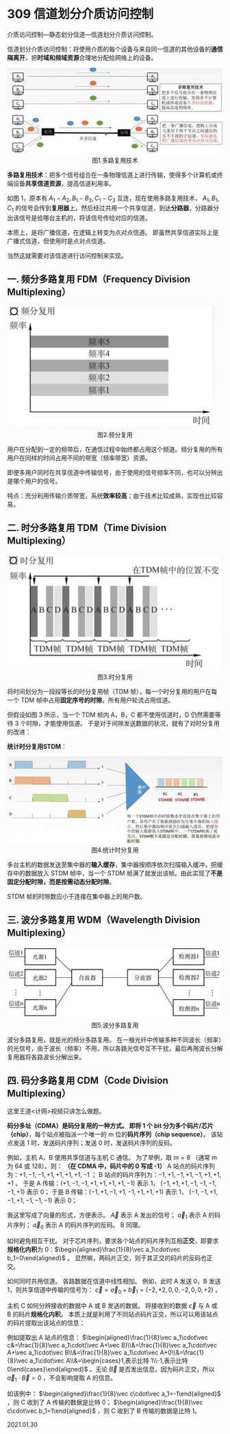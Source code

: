 # 309 信道划分介质访问控制

介质访问控制—静态划分信道—信道划分介质访问控制。

信道划分介质访问控制：将使用介质的每个设备与来自同一信道的其他设备的**通信隔离开**，把**时域和频域资源**合理地分配给网络上的设备。

<img src="计网309-1.png" alt="计网309-1" style="zoom:67%;" />

<center>图1.多路复用技术</center>

**多路复用技术**：把多个信号组合在一条物理信道上进行传输，使得多个计算机或终端设备**共享信道资源**，提高信道利用率。

如图 1，原本有 $A_1-A_2,B_1-B_2,C_1-C_3$ 互连，现在使用多路复用技术， $A_1,B_1,C_1$ 的信号会传到**复用器**上，然后经过共用一个共享信道，到达**分路器**，分路器分出该信号是给哪台主机的，将该信号传给对应的信道。

本质上，是将广播信道，在逻辑上转变为点对点信道。
即虽然共享信道实际上是广播式信道，但使用时是点对点信道。

当然这就需要对该信道进行访问控制来实现。

## 一. 频分多路复用 FDM（Frequency Division Multiplexing）



<img src="计网309-2.png" alt="计网309-2" style="zoom:67%;" />

<center>图2.频分复用</center>

用户在分配到一定的频带后，在通信过程中始终都占用这个频道。频分复用的所有用户在同样的时间占用不同的带宽（频率带宽）资源。

即便多用户同时在共享信道中传输信号，由于使用的信号频率不同，也可以分辨出是哪个用户的信号。

特点：充分利用传输介质带宽，系统**效率较高**；由于技术比较成熟，实现也比较容易。

## 二. 时分多路复用 TDM（Time Division Multiplexing）

<img src="计网309-3.png" alt="计网309-3" style="zoom:67%;" />

<center>图3.时分复用</center>

将时间划分为一段段等长的时分复用帧（TDM 帧），每一个时分复用的用户在每一个 TDM 帧中占用**固定序号的时隙**，所有用户轮流占用信道。

但假设如图 3 所示，当一个 TDM 帧内 A，B，C 都不使用信道时，D 仍然需要等待 3 个时隙，才能使用信道。
于是对于间隙发送数据的状况，就有了对时分复用的改进：

**统计时分复用STDM**：

<img src="计网309-4.png" alt="计网309-4" style="zoom:67%;" />

<center>图4.统计时分复用</center>

多台主机的数据发送至集中器的**输入缓存**，集中器按顺序依次扫描输入缓冲，把缓存中的数据放入 STDM 帧中，当一个 STDM 帧满了就发出该帧。由此实现了**不是固定分配时隙，而是按需动态分配时隙**。

STDM 帧的时隙数应小于连接在集中器上的用户数。

## 三. 波分多路复用 WDM（Wavelength Division Multiplexing）

<img src="计网309-5.png" alt="计网309-5" style="zoom:67%;" />

<center>图5.波分多路复用</center>

波分多路复用，就是光的频分多路复用。
在一根光纤中传输多种不同波长（频率）的光信号，由于波长（频率）不用，所以各路光信号互不干扰，最后再用波长分解复用器将各路波长分解出来。

## 四. 码分多路复用 CDM（Code Division Multiplexing）

这里王道<计网>视频只讲怎么做题。

**码分多址（CDMA）**是码分复用的一种方式。
即将 1 个 bit 分为多个**码片/芯片（chip）**，每个站点被指派一个唯一的 m 位的**码片序列（chip sequence）**。
该站点发送 1 时，发送码片序列；发送 0 时，发送码片序列的反码。

例如，主机 A，B 使用共享信道与主机 C 通信。
为了举例，取 $m = 8$ （通常 m 为 64 或 128）。则：
**（在 CDMA 中，码片中的 0 写成 -1）**
A 站点的码片序列为：$+1,-1,-1,+1,+1,+1,+1,-1$ ；
B 站点的码片序列为：$-1,+1,-1,+1,-1,+1,+1,+1$ 。
于是 A 传输：$(+1,-1,-1,+1,+1,+1,+1,-1)$ 表示 1， $(-1,+1,+1,-1,-1,-1,-1,+1)$ 表示 0；
于是 B 传输：$(-1,+1,-1,+1,-1,+1,+1,+1)$ 表示 1， $(-1,-1,+1,-1,+1,-1,-1,-1)$ 表示 0；

我这里写成了向量的形式，方便表示。
 $\vec A$ 表示 A 发出的信号； $\vec a_1$ 表示 A 的码片序列； $\vec a_0$ 表示 A 的码片序列的反码。
B 同理。

如何避免相互干扰。
对于芯片序列，要求各个站点的码片序列互相**正交**，即要求**规格化内积**为 0：$\begin{aligned}\frac{1}{8}\vec a_1\cdot\vec b_1=0\end{aligned}$ 。
显然嘛，两码片正交，则于其正交的码片的反码也正交。

如何同时共用信道。
各路数据在信道中线性相加。
例如，此时 A 发送 0，B 发送 1，则共享信道中传输的信号为： $\vec c =\vec a_0+\vec b_1=(-2,+2,0,0,-2,0,0,+2)$ 。

主机 C 如何分辨接收的数据中 A 或 B 发送的数据。
将接收到的数据 $\vec c$ 与 A 或 B 的码片**规格化内积**。
本质上就是利用了不同站点码片正交，所以可以用该站点的码片提取出该站点的信息：

例如提取出 A 站点的信息： $\begin{aligned}\frac{1}{8}\vec a_1\cdot\vec c&=\frac{1}{8}\vec a_1\cdot(\vec A+\vec B)\\&=\frac{1}{8}\vec a_1\cdot\vec A+\vec a_1\cdot\vec B\\&=\frac{1}{8}\vec a_1\cdot\vec A+0\\&=\frac{1}{8}\vec a_1\cdot\vec A\\&=\begin{cases}1,表示比特 1\\-1,表示比特 0\end{cases}\end{aligned}$ 。无论 $\vec B$ 是否发出信息，因为码片正交，所以 $\vec a_1\cdot\vec B=0$ ，不会影响提取 A 的信息。

如该例中：
 $\begin{aligned}\frac{1}{8}\vec c\cdot\vec a_1=-1\end{aligned}$ ，则 C 收到了 A 传输的数据是比特 0；
 $\begin{aligned}\frac{1}{8}\vec c\cdot\vec b_1=1\end{aligned}$ ，则 C 收到了 B 传输的数据是比特 1。

2021.01.30
